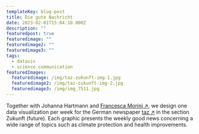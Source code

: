```yaml
---
templateKey: blog-post
title: Die gute Nachricht
date: 2023-02-01T15:04:10.000Z
description: ""
featuredpost: true
featuredimage: ""
featuredimage2: ""
featuredimage3: ""
tags:
  - datavis
  - science communication
featuredImages:
  featuredimage: /img/taz-zukunft-img-1.jpg
  featuredimage2: /img/taz-zukunft-img-2.jpg
  featuredimage3: /img/img_7511.jpg
---
```

Together with Johanna Hartmann and [Francesca Morini ↗](https://www.morini.design/), we design one data visualization per week for the German newspaper [taz ↗](https://taz.de/) in the section Zukunft (future). Each graphic presents the weekly good news concerning a wide range of topics such as climate protection and health improvements.